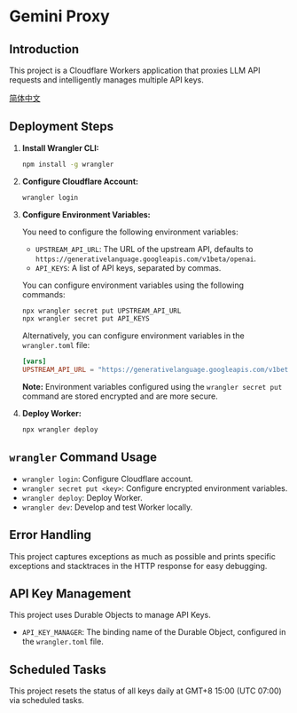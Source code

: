 # Gemini Proxy

## Introduction

This project is a Cloudflare Workers application that proxies LLM API requests and intelligently manages multiple API keys.

[简体中文](/docs/README_zh-CN.md)

## Deployment Steps

1.  **Install Wrangler CLI:**

    ```bash
    npm install -g wrangler
    ```

2.  **Configure Cloudflare Account:**

    ```bash
    wrangler login
    ```

3.  **Configure Environment Variables:**

    You need to configure the following environment variables:

    *   `UPSTREAM_API_URL`: The URL of the upstream API, defaults to `https://generativelanguage.googleapis.com/v1beta/openai`.
    *   `API_KEYS`: A list of API keys, separated by commas.

    You can configure environment variables using the following commands:

    ```bash
    npx wrangler secret put UPSTREAM_API_URL
    npx wrangler secret put API_KEYS
    ```

    Alternatively, you can configure environment variables in the `wrangler.toml` file:

    ```toml
    [vars]
    UPSTREAM_API_URL = "https://generativelanguage.googleapis.com/v1beta/openai"
    ```

    **Note:** Environment variables configured using the `wrangler secret put` command are stored encrypted and are more secure.

4.  **Deploy Worker:**

    ```bash
    npx wrangler deploy
    ```

## `wrangler` Command Usage

*   `wrangler login`: Configure Cloudflare account.
*   `wrangler secret put <key>`: Configure encrypted environment variables.
*   `wrangler deploy`: Deploy Worker.
*   `wrangler dev`: Develop and test Worker locally.

## Error Handling

This project captures exceptions as much as possible and prints specific exceptions and stacktraces in the HTTP response for easy debugging.

## API Key Management

This project uses Durable Objects to manage API Keys.

*   `API_KEY_MANAGER`: The binding name of the Durable Object, configured in the `wrangler.toml` file.

## Scheduled Tasks

This project resets the status of all keys daily at GMT+8 15:00 (UTC 07:00) via scheduled tasks.